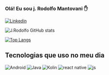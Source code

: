 ### Olá! Eu sou j. Rodolfo Mantovani ✋
[![Linkedin](https://img.shields.io/badge/LinkedIn-0077B5?style=for-the-badge&logo=linkedin&logoColor=white)](https://br.linkedin.com/in/jos%C3%A9-rodolfo-mantovani-b23758231?trk=org-employees)

![J.Rodolfo GitHub stats](https://github-readme-stats.vercel.app/api?username=JRodolfoM&show_icons=true&theme=merko)

[![Top Langs](https://github-readme-stats.vercel.app/api/top-langs/?username=JRodolfoM&layout=compact)](https://github.com/anuraghazra/github-readme-stats)

## Tecnologias que uso no meu dia

<div style="display: inline_block">
<img align="center" alt="Android" src="https://img.shields.io/badge/Android-3DDC84?style=for-the-badge&logo=android&logoColor=white" />
  <img align="center" alt="Java" src="https://img.shields.io/badge/Java-ED8B00?style=for-the-badge&logo=java&logoColor=white" />
  <img align="center" alt="Kolin" src="	https://img.shields.io/badge/Kotlin-0095D5?&style=for-the-badge&logo=kotlin&logoColor=white" />
  <img align="center" alt="react native" src="https://img.shields.io/badge/React_Native-20232A?style=for-the-badge&logo=react&logoColor=61DAFB" />
  <img align="center" alt="js" src="https://img.shields.io/badge/JavaScript-F7DF1E?style=for-the-badge&logo=javascript&logoColor=black" />
    
</div><br/>
